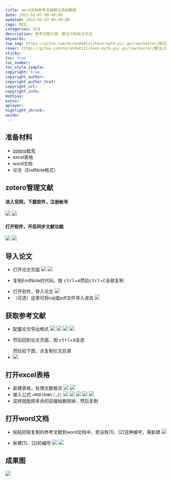 ```yaml
---
title: word文档参考文献脚注添加教程
date: 2022-02-07 00:40:00
updated: 2022-02-07 00:40:00
tags: 脚注
categories: 论文
description: 参考文献引用，脚注下标标注方法
keywords:
top_img: https://gitee.com/miranda0111/hexo-mytk-pic-go/raw/master/脚注/202202071432616.png
cover: https://gitee.com/miranda0111/hexo-mytk-pic-go/raw/master/脚注/202202071432616.png
sticky: 
toc: true
toc_number: 
toc_style_simple: 
copyright: true
copyright_author: 
copyright_author_href: 
copyright_url: 
copyright_info:
mathjax:
katex:
aplayer:
highlight_shrink:
aside:
---
```


## 准备材料

 - [zotero帐号](https://www.zotero.org/)
 - excel表格
 - word文档
 - 论文（EndNote格式）

## zotero管理文献

#### 进入官网，下载软件，注册帐号
 ![](https://gitee.com/miranda0111/hexo-mytk-pic-go/raw/master/脚注/202202071400951.png)
 ![](https://gitee.com/miranda0111/hexo-mytk-pic-go/raw/master/脚注/202202071401252.png)

#### 打开软件，开启同步文献功能
   ![](https://gitee.com/miranda0111/hexo-mytk-pic-go/raw/master/脚注/202202071406513.png)
   ![](https://gitee.com/miranda0111/hexo-mytk-pic-go/raw/master/脚注/202202071407085.png)

## 导入论文

 -  打开论文页面
  ![](https://gitee.com/miranda0111/hexo-mytk-pic-go/raw/master/脚注/202202071408337.png)
  ![](https://gitee.com/miranda0111/hexo-mytk-pic-go/raw/master/脚注/202202071408642.png)
 -  <p>复制EndNote的代码，按 <kbd>ctrl</kbd>+<kbd>A</kbd>然后<kbd>ctrl</kbd>+<kbd>C</kbd>全部复制</p>
 - 打开软件，导入论文
   ![](https://gitee.com/miranda0111/hexo-mytk-pic-go/raw/master/脚注/202202071411048.png)
 - （可选）这里可将caj或pdf文件导入进去
   ![](https://gitee.com/miranda0111/hexo-mytk-pic-go/raw/master/脚注/202202071412750.png)

## 获取参考文献

 - 配置论文导出格式
  ![](https://gitee.com/miranda0111/hexo-mytk-pic-go/raw/master/脚注/202202071413650.png)
  ![](https://gitee.com/miranda0111/hexo-mytk-pic-go/raw/master/脚注/202202071413803.png)
  ![](https://gitee.com/miranda0111/hexo-mytk-pic-go/raw/master/脚注/202202071414534.png)
  ![](https://gitee.com/miranda0111/hexo-mytk-pic-go/raw/master/脚注/202202071414893.png)
 -  <p>然后回到论文页面，按 <kbd>ctrl</kbd>+<kbd>A</kbd>全选</p> 然后如下图，点复制引文目录
 -   ![](https://gitee.com/miranda0111/hexo-mytk-pic-go/raw/master/脚注/202202071415890.png)

## 打开excel表格

 - 新建表格，处理文献格式
   ![](https://gitee.com/miranda0111/hexo-mytk-pic-go/raw/master/脚注/202202071420744.png)
   ![](https://gitee.com/miranda0111/hexo-mytk-pic-go/raw/master/脚注/202202071421946.png)
 - 输入公式 `=MOD(ROW(),2)`
   ![](https://gitee.com/miranda0111/hexo-mytk-pic-go/raw/master/脚注/202202071421179.png)
   ![](https://gitee.com/miranda0111/hexo-mytk-pic-go/raw/master/脚注/202202071422659.png)
   ![](https://gitee.com/miranda0111/hexo-mytk-pic-go/raw/master/脚注/202202071423066.png)
   ![](https://gitee.com/miranda0111/hexo-mytk-pic-go/raw/master/脚注/202202071423049.png)
   ![](https://gitee.com/miranda0111/hexo-mytk-pic-go/raw/master/脚注/202202071423222.png)
 - 这样就能把多余的前缀给删除掉，然后复制

## 打开word文档

 - 粘贴好刚复制的参考文献到word文档中，若没有[1]、[2]这种编号，需新建
   ![](https://gitee.com/miranda0111/hexo-mytk-pic-go/raw/master/脚注/202202071429138.png)

 - 新建[1]、[2]的编号
   ![](https://gitee.com/miranda0111/hexo-mytk-pic-go/raw/master/脚注/202202071425295.png)
   ![](https://gitee.com/miranda0111/hexo-mytk-pic-go/raw/master/脚注/202202071431869.png)

## 成果图

 ![](https://gitee.com/miranda0111/hexo-mytk-pic-go/raw/master/脚注/202202071432616.png)